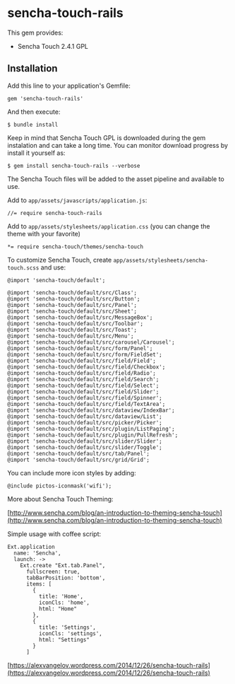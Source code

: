 # sencha-touch-rails

This gem provides:

* Sencha Touch 2.4.1 GPL

## Installation

Add this line to your application's Gemfile:

    gem 'sencha-touch-rails'

And then execute:

    $ bundle install

Keep in mind that Sencha Touch GPL is downloaded during the gem instalation and can take a long time. You can monitor download progress by install it yourself as:

    $ gem install sencha-touch-rails --verbose

The Sencha Touch files will be added to the asset pipeline and available to use. 

Add to `app/assets/javascripts/application.js`:

    //= require sencha-touch-rails
    
Add to `app/assets/stylesheets/application.css` (you can change the theme with your favorite)

    *= require sencha-touch/themes/sencha-touch

To customize Sencha Touch, create `app/assets/stylesheets/sencha-touch.scss` and use:

    @import 'sencha-touch/default';
  
    @import 'sencha-touch/default/src/Class';
    @import 'sencha-touch/default/src/Button';
    @import 'sencha-touch/default/src/Panel';
    @import 'sencha-touch/default/src/Sheet';
    @import 'sencha-touch/default/src/MessageBox';
    @import 'sencha-touch/default/src/Toolbar';
    @import 'sencha-touch/default/src/Toast';
    @import 'sencha-touch/default/src/Menu';
    @import 'sencha-touch/default/src/carousel/Carousel';
    @import 'sencha-touch/default/src/form/Panel';
    @import 'sencha-touch/default/src/form/FieldSet';
    @import 'sencha-touch/default/src/field/Field';
    @import 'sencha-touch/default/src/field/Checkbox';
    @import 'sencha-touch/default/src/field/Radio';
    @import 'sencha-touch/default/src/field/Search';
    @import 'sencha-touch/default/src/field/Select';
    @import 'sencha-touch/default/src/field/Slider';
    @import 'sencha-touch/default/src/field/Spinner';
    @import 'sencha-touch/default/src/field/TextArea';
    @import 'sencha-touch/default/src/dataview/IndexBar';
    @import 'sencha-touch/default/src/dataview/List';
    @import 'sencha-touch/default/src/picker/Picker';
    @import 'sencha-touch/default/src/plugin/ListPaging';
    @import 'sencha-touch/default/src/plugin/PullRefresh';
    @import 'sencha-touch/default/src/slider/Slider';
    @import 'sencha-touch/default/src/slider/Toggle';
    @import 'sencha-touch/default/src/tab/Panel';
    @import 'sencha-touch/default/src/grid/Grid';
	
You can include more icon styles by adding:

    @include pictos-iconmask('wifi');
	
More about Sencha Touch Theming:

[http://www.sencha.com/blog/an-introduction-to-theming-sencha-touch](http://www.sencha.com/blog/an-introduction-to-theming-sencha-touch)	

Simple usage with coffee script:

    Ext.application
      name: 'Sencha',
      launch: ->
        Ext.create "Ext.tab.Panel",
          fullscreen: true,
          tabBarPosition: 'bottom',
          items: [
            {
              title: 'Home',
              iconCls: 'home',
              html: "Home"
            },
            {
              title: 'Settings',
              iconCls: 'settings',
              html: "Settings"
            }
          ]
          
[https://alexvangelov.wordpress.com/2014/12/26/sencha-touch-rails](https://alexvangelov.wordpress.com/2014/12/26/sencha-touch-rails)
